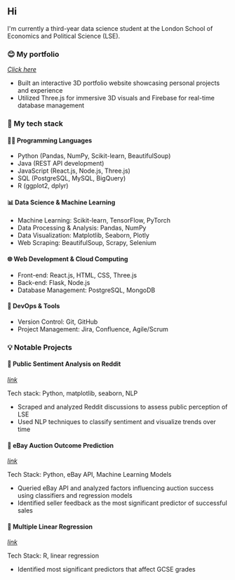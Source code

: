 ## Hi

<!--
**st101cc/st101cc** is a ✨ _special_ ✨ repository because its `README.md` (this file) appears on your GitHub profile.

Here are some ideas to get you started:

- 🔭 I’m currently working on ...
- 🌱 I’m currently learning ...
- 👯 I’m looking to collaborate on ...
- 🤔 I’m looking for help with ...
- 💬 Ask me about ...
- 📫 How to reach me: ...
- 😄 Pronouns: ...
- ⚡ Fun fact: ...
-->

<p>I'm currently a third-year data science student at the London School of Economics and Political Science (LSE).</p>

<h3>😊 My portfolio</h3>
  <a href="https://3dportfolio-mauve.vercel.app/"><i>Click here</i></a>
  <ul>
    <li>Built an interactive 3D portfolio website showcasing personal projects and experience</li>
    <li>Utilized Three.js for immersive 3D visuals and Firebase for real-time database management</li>
  </ul>

<h3>🚀 My tech stack</h3>
  <h4>👩‍💻 Programming Languages</h4>
    <ul>
      <li>Python (Pandas, NumPy, Scikit-learn, BeautifulSoup)</li>
      <li>Java (REST API development)</li>
      <li>JavaScript (React.js, Node.js, Three.js)</li>
      <li>SQL (PostgreSQL, MySQL, BigQuery)</li>
      <li>R (ggplot2, dplyr)</li>
    </ul>
  <h4>📊 Data Science & Machine Learning</h4>
    <ul>
      <li>Machine Learning: Scikit-learn, TensorFlow, PyTorch</li>
      <li>Data Processing & Analysis: Pandas, NumPy </li>
      <li>Data Visualization: Matplotlib, Seaborn, Plotly</li>
      <li>Web Scraping: BeautifulSoup, Scrapy, Selenium</li>
    </ul>
  <h4>🌐 Web Development & Cloud Computing</h4>
    <ul>
      <li>Front-end: React.js, HTML, CSS, Three.js</li>
      <li>Back-end: Flask, Node.js</li>
      <li>Database Management: PostgreSQL, MongoDB</li>
    </ul>
  <h4>🔧 DevOps & Tools</h4>
    <ul>
      <li>Version Control: Git, GitHub</li>
      <li>Project Management: Jira, Confluence, Agile/Scrum</li>
    </ul>

<h3>💡 Notable Projects</h3>
<h4>📌 Public Sentiment Analysis on Reddit</h4>
  <a href="https://github.com/st101cc/reddit.git"><i>link</i></a>
  <p>Tech stack: Python, matplotlib, seaborn, NLP</p>
  <ul>
    <li>Scraped and analyzed Reddit discussions to assess public perception of LSE</li>
    <li>Used NLP techniques to classify sentiment and visualize trends over time</li>
  </ul>

<h4>📌 eBay Auction Outcome Prediction</h4>
  <a href="https://github.com/ml24330/dss2022.git"><i>link</i></a>
  <p>Tech Stack: Python, eBay API, Machine Learning Models</p>
  <ul>
    <li>Queried eBay API and analyzed factors influencing auction success using classifiers and regression models</li>
    <li>Identified seller feedback as the most significant predictor of successful sales</li>
  </ul>

<h4>📌 Multiple Linear Regression</h4>
  <a href="https://github.com/st101cc/ST211_group_project.git"><i>link</i></a>
  <p>Tech Stack: R, linear regression</p>
  <ul>
    <li>Identified most significant predictors that affect GCSE grades</li>
  </ul>

